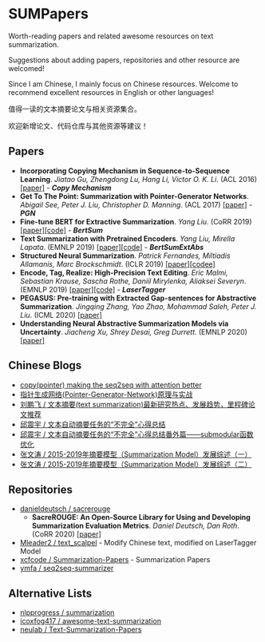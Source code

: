 # SUMPapers
Worth-reading papers and related awesome resources on text summarization.

Suggestions about adding papers, repositories and other resource are welcomed!

Since I am Chinese, I mainly focus on Chinese resources. Welcome to recommend excellent resources in English or other languages!

值得一读的文本摘要论文与相关资源集合。

欢迎新增论文、代码仓库与其他资源等建议！

## Papers
- **Incorporating Copying Mechanism in Sequence-to-Sequence Learning**. *Jiatao Gu, Zhengdong Lu, Hang Li, Victor O. K. Li*. (ACL 2016) [[paper]](https://www.aclweb.org/anthology/P16-1154/) - ***Copy Mechanism***
- **Get To The Point: Summarization with Pointer-Generator Networks**. *Abigail See, Peter J. Liu, Christopher D. Manning*. (ACL 2017) [[paper]](https://www.aclweb.org/anthology/P17-1099/) - ***PGN***
- **Fine-tune BERT for Extractive Summarization**. *Yang Liu*. (CoRR 2019) [[paper]](https://arxiv.org/abs/1903.10318)[[code]](https://github.com/nlpyang/BertSum) - ***BertSum***
- **Text Summarization with Pretrained Encoders**. *Yang Liu, Mirella Lapata*. (EMNLP 2019) [[paper]](https://www.aclweb.org/anthology/D19-1387/)[[code]](https://github.com/nlpyang/PreSumm) - ***BertSumExtAbs***
- **Structured Neural Summarization**. *Patrick Fernandes, Miltiadis Allamanis, Marc Brockschmidt*. (ICLR 2019) [[paper]](https://arxiv.org/abs/1811.01824)[[codee]](https://github.com/CoderPat/structured-neural-summarization)
- **Encode, Tag, Realize: High-Precision Text Editing**. *Eric Malmi, Sebastian Krause, Sascha Rothe, Daniil Mirylenka, Aliaksei Severyn*. (EMNLP 2019) [[paper]](https://arxiv.org/abs/1909.01187)[[code]](https://github.com/google-research/lasertagger) - ***LaserTagger***
- **PEGASUS: Pre-training with Extracted Gap-sentences for Abstractive Summarization**. *Jingqing Zhang, Yao Zhao, Mohammad Saleh, Peter J. Liu*. (ICML 2020) [[paper]](https://arxiv.org/abs/1912.08777)
- **Understanding Neural Abstractive Summarization Models via Uncertainty**. *Jiacheng Xu, Shrey Desai, Greg Durrett*. (EMNLP 2020) [[paper]](https://arxiv.org/abs/2010.07882)

## Chinese Blogs
- [copy(pointer) making the seq2seq with attention better](https://carlos9310.github.io/2019/11/19/add-copy-to-seq2seq-with-attention/)
- [指针生成网络(Pointer-Generator-Network)原理与实战](https://www.cnblogs.com/zingp/p/11571593.html)
- [刘鹏飞 / 文本摘要(text summarization)最新研究热点、发展趋势，里程碑论文推荐](https://zhuanlan.zhihu.com/p/111266615)
- [邱震宇 / 文本自动摘要任务的“不完全”心得总结](https://zhuanlan.zhihu.com/p/83596443)
- [邱震宇 / 文本自动摘要任务的“不完全”心得总结番外篇——submodular函数优化](https://zhuanlan.zhihu.com/p/143735009)
- [张文涛 / 2015-2019年摘要模型（Summarization Model）发展综述（一）](https://zhuanlan.zhihu.com/p/135468859)
- [张文涛 / 2015-2019年摘要模型（Summarization Model）发展综述（二）](https://zhuanlan.zhihu.com/p/138282654)

## Repositories
- [danieldeutsch / sacrerouge](https://github.com/danieldeutsch/sacrerouge)
  - **SacreROUGE: An Open-Source Library for Using and Developing Summarization Evaluation Metrics**. *Daniel Deutsch, Dan Roth*. (CoRR 2020) [[paper]](https://arxiv.org/abs/2007.05374)
- [Mleader2 / text_scalpel](https://github.com/Mleader2/text_scalpel) - Modify Chinese text, modified on LaserTagger Model
- [xcfcode / Summarization-Papers](https://github.com/xcfcode/Summarization-Papers) - Summarization Papers
- [ymfa / seq2seq-summarizer](https://github.com/ymfa/seq2seq-summarizer)

## Alternative Lists
- [nlpprogress / summarization](http://nlpprogress.com/english/summarization.html)
- [icoxfog417 / awesome-text-summarization](https://github.com/icoxfog417/awesome-text-summarization)
- [neulab / Text-Summarization-Papers](https://github.com/neulab/Text-Summarization-Papers)
